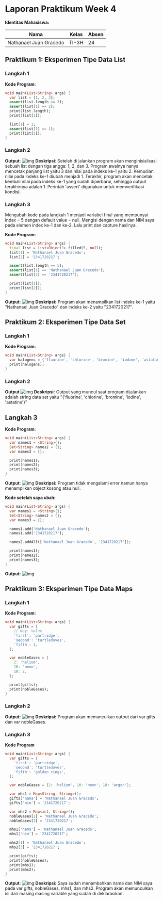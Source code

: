 # **Laporan Praktikum Week 4**

**Identitas Mahasiswa:**

| Nama | Kelas | Absen |
|------|-------|-----|
| Nathanael Juan Gracedo | TI-3H | 24 |

## **Praktikum 1: Eksperimen Tipe Data List**
### **Langkah 1**
**Kode Program:**
~~~Dart
void main(List<String> args) {
  var list = [1, 2, 3];
  assert(list.length == 3);
  assert(list[1] == 2);
  print(list.length);
  print(list[1]);

  list[1] = 1;
  assert(list[1] == 1);
  print(list[1]);
}
~~~

### **Langkah 2**
**Output:**
![img](img/Prak1Lang1.png)
**Deskripsi**: Setelah di jalankan program akan menginisialisasi sebuah list dengan tiga angga: 1, 2, dan 3. Program awalnya hanya mencetak panjang list yaitu 3 dan nilai pada indeks ke-1 yaitu 2. Kemudian nilai pada indeks ke-1 diubah menjadi 1. Terakhir, program akan mencetak kembali nilai pada indeks ke-1 yang sudah diperbarui, sehingga output terakhirnya adalah 1. Perintah 'assert' digunakan untuk memverifikasi kondisi. 

### **Langkah 3**
Mengubah kode pada langkah 1 menjadi variabel final yang mempunyai index = 5 dengan default value = null. Mengisi dengan nama dan NIM saya pada elemen index ke-1 dan ke-2. Lalu print dan capture hasilnya.

**Kode Program:**
~~~Dart
void main(List<String> args) {
  final list = List<Object?>.filled(5, null);
  list[1] = 'Nathanael Juan Gracedo';
  list[2] = '2341720217';

  assert(list.length == 5);
  assert(list[1] == 'Nathanael Juan Gracedo');
  assert(list[2] == '2341720217');

  print(list[1]);
  print(list[2]);
}
~~~

**Output:**
![img](img/Prak1Lang3.png)
**Deskripsi:** Program akan menampilkan list indeks ke-1 yaitu "Nathanael Juan Gracedo" dan indeks ke-2 yaitu "2341720217".

## **Praktikum 2: Eksperimen Tipe Data Set**
### **Langkah 1**
**Kode Program:**
~~~Dart
void main(List<String> args) {
  var halogens = {'fluorine', 'chlorine', 'bromine', 'iodine', 'astatine'};
  print(halogens);
}
~~~

### **Langkah 2**
**Output**
![img](img/Prak2Lang1.png)
**Deskripsi:** Output yang muncul saat program dijalankan adalah string data set yaitu "{'fluorine', 'chlorine', 'bromine', 'iodine', 'astatine'}"

## **Langkah 3**
**Kode Program:**
~~~Dart
void main(List<String> args) {
  var names1 = <String>{};
  Set<String> names2 = {};
  var names3 = {};

  print(names1);
  print(names2);
  print(names3);
}
~~~

**Output:**
![img](img/Prak2Lang3.png)
**Deskripsi:** Program tidak mengalami error namun hanya menampilkan object kosong atau null.

**Kode setelah saya ubah:**
~~~Dart
void main(List<String> args) {
  var names1 = <String>{};
  Set<String> names2 = {};
  var names3 = {};

  names1.add('Nathanael Juan Gracedo');
  names1.add('2341720217');

  names2.addAll(['Nathanael Juan Gracedo', '2341720217']);

  print(names1);
  print(names2);
  print(names3);
}
~~~

**Output:**
![img](img/Prak2Lang3Modify.png)

## **Praktikum 3: Eksperimen Tipe Data Maps**
### **Langkah 1**
**Kode Program:**
~~~Dart
void main(List<String> args) {
  var gifts = {
    // Key: Value
    'first': 'partridge',
    'second': 'turtledoves',
    'fifth': 1,
  };

  var nobleGases = {
    2: 'helium',
    10: 'neon',
    18: 2,
  };

  print(gifts);
  print(nobleGases);
}
~~~

### **Langkah 2**
**Output:**
![img](img/Prak3Lang2.png)
**Deskripsi:** Program akan memunculkan output dari var gifts dan var nobleGases.

### **Langkah 3**
**Kode Program**
~~~Dart
void main(List<String> args) {
  var gifts = {
    'first': 'partridge',
    'second': 'turtledoves',
    'fifth': 'golden rings',
  };

  var nobleGases = {2: 'helium', 10: 'neon', 18: 'argon'};

  var mhs1 = Map<String, String>();
  gifts['nama'] = 'Nathanael Juan Gracedo';
  gifts['nim'] = '2341720217';

  var mhs2 = Map<int, String>();
  nobleGases[1] = 'Nathanael Juan Gracedo';
  nobleGases[3] = '2341720217';

  mhs1['nama'] = 'Nathanael Juan Gracedo';
  mhs1['nim'] = '2341720217';

  mhs2[1] = 'Nathanael Juan Gracedo';
  mhs2[3] = '2341720217';

  print(gifts);
  print(nobleGases);
  print(mhs1);
  print(mhs2);
}
~~~

**Output:**
![img](img/Prak3Lang3.png)
**Deskripsi:** Saya sudah menambahkan nama dan NIM saya pada var gifts, nobleGases, mhs1, dan mhs2. Program akan memunculkan isi dari masing masing variable yang sudah di deklarasikan.